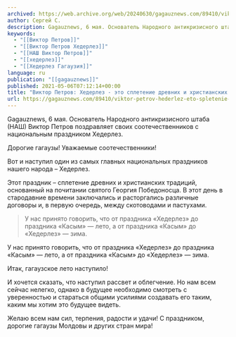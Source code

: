 ```yaml
---
archived: https://web.archive.org/web/20240630/gagauznews.com/89410/viktor-petrov-hederlez-eto-spletenie-drevnih-i-hristianskih-traditsij.html
author: Сергей С.
description: Gagauznews, 6 мая. Основатель Народного антикризисного штаба (НАШ) Виктор Петров поздравляет своих соотечественников с национальным праздником Хедерлез. Дорогие гагаузы! Уважаемые соотечественники! Вот и наступил один из самых главных национальных праздников нашего народа – Хедерлез. Этот праздник – сплетение древних и христианских традиций, основанный на почитании святого Георгия Победоносца. В этот день в стародавние времени заключались и расторгались различные договоры и, в первую очередь, между скотоводами и пастухами. У нас принято говорить, что от праздника «Хедерлез» до праздника «Касым» — лето, а от праздника «Касым» до «Хедерлез» — зима. Итак, гагаузское лето наступило! И хочется сказать, что наступил рассвет и облегчение. […]
keywords:
  - "[[Виктор Петров]]"
  - "[[Виктор Петров Хедерлез]]"
  - "[[НАШ Виктор Петров]]"
  - "[[хедерлез]]"
  - "[[Хедерлез Гагаузия]]"
language: ru
publication: "[[gagauznews]]"
published: 2021-05-06T07:12:14+00:00
title: "Виктор Петров: Хедерлез - это сплетение древних и христианских традиций"
url: https://gagauznews.com/89410/viktor-petrov-hederlez-eto-spletenie-drevnih-i-hristianskih-traditsij.html
---
```


Gagauznews, 6 мая. Основатель Народного антикризисного штаба (НАШ) Виктор Петров поздравляет своих соотечественников с национальным праздником Хедерлез.

Дорогие гагаузы! Уважаемые соотечественники!

Вот и наступил один из самых главных национальных праздников нашего народа – Хедерлез.

Этот праздник – сплетение древних и христианских традиций, основанный на почитании святого Георгия Победоносца. В этот день в стародавние времени заключались и расторгались различные договоры и, в первую очередь, между скотоводами и пастухами.

> У нас принято говорить, что от праздника «Хедерлез» до праздника «Касым» — лето, а от праздника «Касым» до «Хедерлез» — зима.

У нас принято говорить, что от праздника «Хедерлез» до праздника «Касым» — лето, а от праздника «Касым» до «Хедерлез» — зима.

Итак, гагаузское лето наступило!

И хочется сказать, что наступил рассвет и облегчение. Но нам всем сейчас нелегко, однако в будущее необходимо смотреть с уверенностью и стараться общими усилиями создавать его таким, каким мы хотим это будущее видеть.

Желаю всем нам сил, терпения, радости и удачи! С праздником, дорогие гагаузы Молдовы и других стран мира!